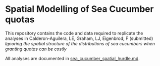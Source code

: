 # Spatial Modelling of Sea Cucumber quotas

This repository contains the code and data required to replicate the analyses in Calderon-Aguilera, LE, Graham, LJ, Eigenbrod, F (submitted) *Ignoring the spatial structure of the distributions of sea cucumbers when granting quotas can be costly*

All analyses are documented in [sea_cucumber_spatial_hurdle.md](github.com/laurajanegraham/sea_cucumber/sea_cucumber_spatial_hurdle.md). 

